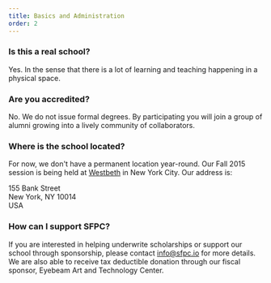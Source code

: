 ```yaml
---
title: Basics and Administration
order: 2
---
```


### Is this a real school?

Yes. In the sense that there is a lot of learning and teaching happening in a physical space.

### Are you accredited?

No. We do not issue formal degrees. By participating you will join a group of alumni growing into a lively community of collaborators.

### Where is the school located?

For now, we don't have a permanent location year-round. Our Fall 2015 session is being held at [Westbeth](http://westbeth.org/) in New York City. Our address is: 

155 Bank Street  
New York, NY 10014  
USA

### How can I support SFPC?

If you are interested in helping underwrite scholarships or support our school through sponsorship, please contact info@sfpc.io for more details. We are also able to receive tax deductible donation through our fiscal sponsor, Eyebeam Art and Technology Center.